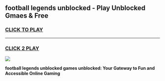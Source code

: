 
## football legends unblocked - Play Unblocked Gmaes & Free
<h3>
<a href="https://news.freeplayer.one?title=football_legends_unblocked&ref=16F">CLICK TO PLAY</a></h3>
<hr>

<h3>
<a href="https://news.freeplayer.one?title=football_legends_unblocked&ref=16F">CLICK 2 PLAY</a>
  
</h3>

<a href="https://news.freeplayer.one?title=football_legends_unblocked&ref=16F/"><img src="https://clearcache.store/games.png"></a>


**football legends unblocked games unblocked: Your Gateway to Fun and Accessible Online Gaming**

